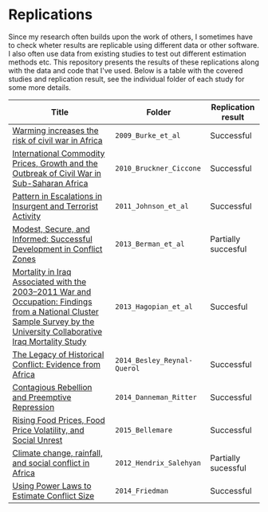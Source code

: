 # Replications

Since my research often builds upon the work of others, I sometimes have to check wheter results are replicable using different data or other software. 
I also often use data from existing studies to test out different estimation methods etc. 
This repository presents the results of these replications along with the data and code that I've used. 
Below is a table with the covered studies and replication result, see the individual folder of each study for some more details. 


Title | Folder | Replication result
---|---------|-------
[Warming increases the risk of civil war in Africa](http://www.pnas.org/content/106/49/20670)|`2009_Burke_et_al`|Successful
[International Commodity Prices, Growth and the Outbreak of Civil War in Sub-Saharan Africa](http://onlinelibrary.wiley.com/doi/10.1111/j.1468-0297.2010.02353.x/abstract)|`2010_Bruckner_Ciccone`|Successful
[Pattern in Escalations in Insurgent and Terrorist Activity](http://www.sciencemag.org/content/333/6038/81.abstract)|`2011_Johnson_et_al`|Successful
[Modest, Secure, and Informed: Successful Development in Conflict Zones](https://www.aeaweb.org/articles.php?doi=10.1257/aer.103.3.512)|`2013_Berman_et_al`|Partially succesful
[Mortality in Iraq Associated with the 2003–2011 War and Occupation: Findings from a National Cluster Sample Survey by the University Collaborative Iraq Mortality Study](http://www.plosmedicine.org/article/info%3Adoi%2F10.1371%2Fjournal.pmed.1001533)|`2013_Hagopian_et_al`|Succesful
[The Legacy of Historical Conflict: Evidence from Africa](http://dx.doi.org/10.1017/S0003055414000161)|`2014_Besley_Reynal-Querol`|Successful
[Contagious Rebellion and Preemptive Repression](http://jcr.sagepub.com/content/58/2/254.abstract)|`2014_Danneman_Ritter`| Successful
[Rising Food Prices, Food Price Volatility, and Social Unrest](http://ajae.oxfordjournals.org/content/97/1/1) | `2015_Bellemare` | Successful
[Climate change, rainfall, and social conflict in Africa](http://jpr.sagepub.com/content/49/1/35.abstract) | `2012_Hendrix_Salehyan` | Partially sucessful
[Using Power Laws to Estimate Conflict Size](http://jcr.sagepub.com/content/59/7/1216) | `2014_Friedman` | Successful




